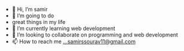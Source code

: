 - 👋 Hi, I’m samir
- 👀 I’m going to do 
-   great things in my life
- 🌱 I’m currently learning web development
- 💞️ I’m looking to collaborate on programming and web development
- 📫 How to reach me ...samirssourav11@gmail.com

<!---
samir1108/samir1108 is a ✨ special ✨ repository because its `README.md` (this file) appears on your GitHub profile.
You can click the Preview link to take a look at your changes.
--->
